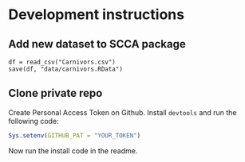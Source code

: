 # Development instructions

## Add new dataset to SCCA package

```
df = read_csv("Carnivors.csv")
save(df, "data/carnivors.RData")
```

## Clone private repo

Create Personal Access Token on Github. Install `devtools` and run the following code:

``` r
Sys.setenv(GITHUB_PAT = "YOUR_TOKEN")
```

Now run the install code in the readme. 

